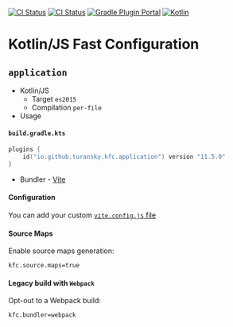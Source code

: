 [![CI Status](https://github.com/turansky/kfc-plugins/workflows/CI/badge.svg)](https://github.com/turansky/kfc-plugins/actions)
[![CI Status](https://github.com/turansky/kfc-plugins/workflows/gradle%20plugin/badge.svg)](https://github.com/turansky/kfc-plugins/actions)
[![Gradle Plugin Portal](https://img.shields.io/gradle-plugin-portal/v/io.github.turansky.kfc.library?logo=gradle)](https://plugins.gradle.org/plugin/io.github.turansky.kfc.library)
[![Kotlin](https://img.shields.io/badge/kotlin-2.0.20-blue.svg?logo=kotlin)](http://kotlinlang.org)

# Kotlin/JS Fast Configuration

## `application`

* Kotlin/JS
  * Target `es2015`
  * Compilation `per-file`
* Usage

#### `build.gradle.kts`

```kotlin
plugins {
    id("io.github.turansky.kfc.application") version "11.5.0"
}
```

* Bundler - [Vite](https://vitejs.dev/)

#### Configuration

You can add your custom [`vite.config.js` file](examples/vite/custom-config/vite.config.js)

#### Source Maps

Enable source maps generation:

```properties
kfc.source.maps=true
```

#### Legacy build with `Webpack`

Opt-out to a Webpack build:

```properties
kfc.bundler=webpack
```
